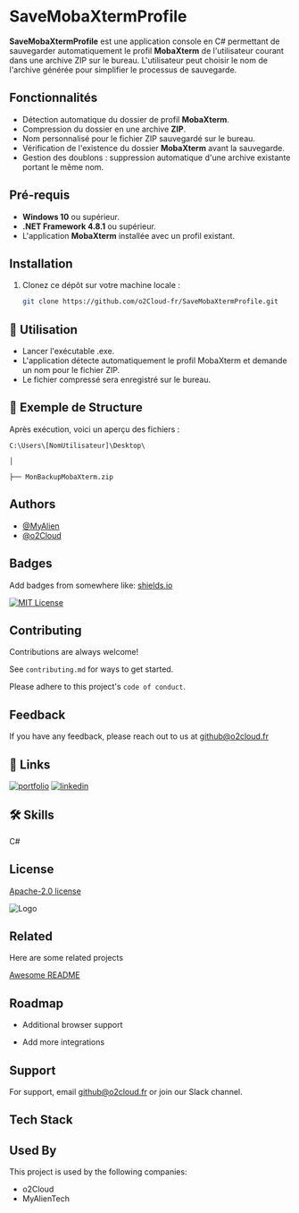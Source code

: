# SaveMobaXtermProfile

**SaveMobaXtermProfile** est une application console en C# permettant de sauvegarder automatiquement le profil **MobaXterm** de l'utilisateur courant dans une archive ZIP sur le bureau. L'utilisateur peut choisir le nom de l'archive générée pour simplifier le processus de sauvegarde.

## Fonctionnalités

- Détection automatique du dossier de profil **MobaXterm**.
- Compression du dossier en une archive **ZIP**.
- Nom personnalisé pour le fichier ZIP sauvegardé sur le bureau.
- Vérification de l'existence du dossier **MobaXterm** avant la sauvegarde.
- Gestion des doublons : suppression automatique d'une archive existante portant le même nom.

## Pré-requis

- **Windows 10** ou supérieur.
- **.NET Framework 4.8.1** ou supérieur.
- L'application **MobaXterm** installée avec un profil existant.

## Installation

1. Clonez ce dépôt sur votre machine locale :

   ```bash
   git clone https://github.com/o2Cloud-fr/SaveMobaXtermProfile.git

## 🎯 Utilisation

-    Lancer l'exécutable .exe.
-    L'application détecte automatiquement le profil MobaXterm et demande un nom pour le fichier ZIP.
-    Le fichier compressé sera enregistré sur le bureau.

## 📂 Exemple de Structure

Après exécution, voici un aperçu des fichiers :

`C:\Users\[NomUtilisateur]\Desktop\`

`│`

`├── MonBackupMobaXterm.zip`


## Authors

- [@MyAlien](https://www.github.com/MyAlien)
- [@o2Cloud](https://www.github.com/o2Cloud-fr )

## Badges

Add badges from somewhere like: [shields.io](https://shields.io/)

[![MIT License](https://img.shields.io/badge/License-o2Cloud-yellow.svg)]()


## Contributing

Contributions are always welcome!

See `contributing.md` for ways to get started.

Please adhere to this project's `code of conduct`.


## Feedback

If you have any feedback, please reach out to us at github@o2cloud.fr


## 🔗 Links
[![portfolio](https://img.shields.io/badge/my_portfolio-000?style=for-the-badge&logo=ko-fi&logoColor=white)](https://vcard.o2cloud.fr/)
[![linkedin](https://img.shields.io/badge/linkedin-0A66C2?style=for-the-badge&logo=linkedin&logoColor=white)](https://www.linkedin.com/in/remi-simier-2b30142a1/)


## 🛠 Skills
C#


## License

[Apache-2.0 license](https://github.com/o2Cloud-fr/SaveMobaXtermProfile/blob/main/LICENSE)


![Logo](https://o2cloud.fr/logo/o2Cloud.png)


## Related

Here are some related projects

[Awesome README](https://github.com/o2Cloud-fr/SaveMobaXtermProfile/blob/main/README.md)


## Roadmap

- Additional browser support

- Add more integrations


## Support

For support, email github@o2cloud.fr or join our Slack channel.


## Tech Stack

## Used By

This project is used by the following companies:

- o2Cloud
- MyAlienTech

